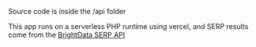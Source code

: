 Source code is inside the /api folder

This app runs on a serverless PHP runtime using vercel, and SERP results come from the [BrightData SERP API](https://help.brightdata.com/hc/en-us/sections/16062473940113-SERP-API?_gl=1*g4hr5n*_gcl_au*MTk1MzgwNjU4MS4xNzA1NjIyNjMy*_ga*MjA3NjE1MTU2Ni4xNzA1NjIyNjMy*_ga_KQX3XWKR2T*MTcwNTY3NzY0My41LjEuMTcwNTY3NzY0My42MC4wLjA.)
